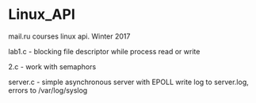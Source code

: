 # Linux_API
mail.ru courses linux api. Winter 2017


lab1.c - blocking file descriptor while process read or write

2.c - work with semaphors

server.c - simple asynchronous server with EPOLL
write log to server.log,  errors to /var/log/syslog
